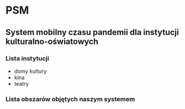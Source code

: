 # PSM

## System mobilny czasu pandemii dla instytucji kulturalno-oświatowych

### Lista instytucji

* domy kultury
* kina
* teatry


### Lista obszarów objętych naszym systemem
